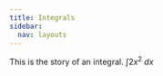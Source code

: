 ```yaml
---
title: Integrals
sidebar:
  nav: layouts
---
```

This is the story of an integral.
$\int 2x^2 \ dx$
